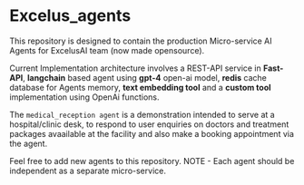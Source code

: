 # Excelus_agents

This repository is designed to contain the production Micro-service  AI Agents for ExcelusAI team (now made opensource).

Current Implementation architecture involves a REST-API service in **Fast-API**, **langchain** based agent using **gpt-4** open-ai model, **redis** cache database for Agents memory, **text embedding tool** and a **custom tool** implementation using OpenAi functions.

The `medical_reception agent` is a demonstration intended to serve at a hospital/clinic desk, to respond to user enquiries on doctors and treatment packages avaailable at the facility and also make a booking appointment via the agent.

Feel free to add new agents to this repository.
NOTE - Each agent should be independent as a separate micro-service.
